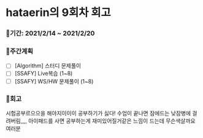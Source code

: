 # hataerin의 9회차 회고
### 🥕기간: 2021/2/14 ~ 2021/2/20
### 🍆주간계획
- [ ] [Algorithm] 스터디 문제풀이
- [ ] [SSAFY] Live복습 (1~8)
- [ ] [SSAFY] WS/HW 문제풀이 (1~8)
 ### 🥦회고
시험공부르으으을 해야지이이이
공부하기가 싫다! 수업이 끝나면 잠에드는 낮잠병에 걸려버림,,,,
아이패드를 사면 공부하는게 재미있어질거같은 느낌이 드는데 무슨색살까요 여러분
